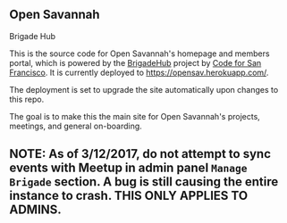## Open Savannah 
Brigade Hub

This is the source code for Open Savannah's homepage and members portal, which is powered by the [BrigadeHub](http://brigadehub.github.io) project by [Code for San Francisco](codeforsanfrancisco.org).  It is currently deployed to https://opensav.herokuapp.com/.

The deployment is set to upgrade the site automatically upon changes to this repo.

The goal is to make this the main site for Open Savannah's projects, meetings, and general on-boarding.

## NOTE: As of 3/12/2017, do not attempt to sync events with Meetup in admin panel `Manage Brigade` section. A bug is still causing the entire instance to crash. THIS ONLY APPLIES TO ADMINS.
